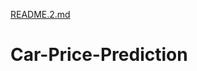 [README.2.md](https://github.com/ashleshanakti/Car-Price-Prediction/files/11277276/README.2.md)
# Car-Price-Prediction
